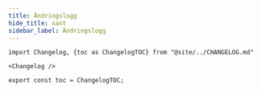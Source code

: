 ```yaml
---
title: Ändringslogg
hide_title: sant
sidebar_label: Ändringslogg
---
```


```mdx-code-block
import Changelog, {toc as ChangelogTOC} from "@site/../CHANGELOG.md"

<Changelog />

export const toc = ChangelogTOC;
```
